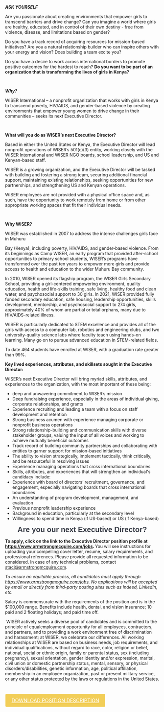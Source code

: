 
<div class="bee-page-container"><div class="bee-row bee-row-1"><div class="bee-row-content"><div class="bee-col bee-col-1 bee-col-w12"><div class="bee-block bee-block-1 bee-paragraph"><p><a style="text-decoration: underline;" name="_Toc87880428"></a><strong><em>ASK YOURSELF</em></strong></p><p>Are you passionate about creating environments that empower girls to transcend barriers and drive change? Can you imagine a world where girls are healthy, educated, and in control of their own destiny - free from violence, disease, and limitations based on gender?</p><p>Do you have a track record of acquiring resources for mission-based initiatives? Are you a natural relationship builder who can inspire others with your energy and vision? Does building a team excite you?</p><p>Do you have a desire to work across international borders to promote positive outcomes for the hardest to reach? <strong>Do you want to be part of an organization that is transforming the lives of girls in Kenya? </strong></p><p>&nbsp;</p><p><strong><em>Why?</em></strong></p><p>WISER International &ndash; a nonprofit organization that works with girls in Kenya to transcend poverty, HIV/AIDS, and gender-based violence by creating environments that empower young women to drive change in their communities &ndash; seeks its next Executive Director.</p><p>&nbsp;</p><p><strong>What will you do as WISER&rsquo;s next Executive Director?</strong></p><p>Based in either the United States or Kenya, the Executive Director will lead nonprofit operations of WISER&rsquo;s 501(c)(3) entity, working closely with the WISER International and WISER NGO boards, school leadership, and US and Kenyan-based staff.</p><p>WISER is a growing organization, and the Executive Director will be tasked with building and fostering a strong team, securing additional financial support, maintaining existing relationships, seeking opportunities for new partnerships, and strengthening US and Kenyan operations.</p><p>WISER employees are not provided with a physical office space and, as such, have the opportunity to work remotely from home or from other appropriate working spaces that fit their individual needs.</p><p>&nbsp;</p><p><strong>Why WISER?</strong></p><p>WISER was established in 2007 to address the intense challenges girls face in Muhuru</p><p>Bay (Kenya), including poverty, HIV/AIDS, and gender-based violence. From its beginnings as Camp WISER, an early program that provided after-school opportunities to primary school students, WISER&rsquo;s programs have transformed over the past ten years to empower more girls and provide access to health and education to the wider Muhuru Bay community.</p><p>In 2010, WISER opened its flagship program, the WISER Girls Secondary School, providing a girl-centered empowering environment, quality education, health and life-skills training, safe living, healthy food and clean water, and psychosocial support to 30 girls. In 2021, WISER provided fully funded secondary education, safe housing, leadership opportunities, skills development, mentorship, and psychosocial support to 274 girls, approximately 40% of whom are partial or total orphans, many due to HIV/AIDS-related illness.</p><p>WISER is particularly dedicated to STEM excellence and provides all of the girls with access to a computer lab, robotics and engineering clubs, and two university-quality science labs where faculty teach using hands-on learning. Many go on to pursue advanced education in STEM-related fields.</p><p>To date 464 students have enrolled at WISER, with a graduation rate greater than 99%.</p><p><strong>Key lived experiences, attributes, and skillsets sought in the Executive Director:</strong></p><p>WISER&rsquo;s next Executive Director will bring myriad skills, attributes, and experiences to the organization, with the most important of these being:</p></div><div class="bee-block bee-block-2 bee-list"><ul><li>deep and unwavering commitment to WISER&rsquo;s mission</li><li>Deep fundraising experience, especially in the areas of individual giving, corporate relationships, and grants</li><li>Experience recruiting and leading a team with a focus on staff development and retention</li><li>Strong business acumen with experience managing corporate or nonprofit business operations</li><li>Strong relationship-building and communication skills with diverse stakeholder groups, valuing the input of all voices and working to achieve mutually beneficial outcomes</li><li>Track record of building community partnerships and collaborating with entities to garner support for mission-based initiatives</li><li>The ability to vision strategically, implement tactically, think critically, and be resourceful in resolving issues</li><li>Experience managing operations that cross international boundaries</li><li>Skills, attributes, and experiences that will strengthen an individual's candidacy include:</li><li>Experience with board of directors&rsquo; recruitment, governance, and engagement, especially navigating boards that cross international boundaries</li><li>An understanding of program development, management, and evaluation</li><li>Previous nonprofit leadership experience</li><li>Background in education, particularly at the secondary level</li><li>Willingness to spend time in Kenya (if US-based) or US (if Kenya-based)</li></ul></div><div class="bee-block bee-block-3 bee-heading"><h1 style="color:#393d47;font-size:24px;font-family:Arial, Helvetica Neue, Helvetica, sans-serif;line-height:120%;text-align:center;direction:ltr;font-weight:700;letter-spacing:normal;margin-top:0;margin-bottom:0;"><span class="tinyMce-placeholder">Are you our next Executive Director?​</span></h1></div><div class="bee-block bee-block-4 bee-paragraph"><p><strong>To apply, click on the link to the Executive Director position profile at </strong><a style="text-decoration: underline;" href="https://www.armstrongmcguire.com/jobs"><strong>https://www.armstrongmcguire.com/jobs</strong></a><strong>. </strong>You will see instructions for uploading your compelling cover letter, resume, salary requirements, and professional references. Please provide all requested information to be considered. In case of any technical problems, contact <a style="text-decoration: underline;" href="mailto:staci@armstrongmcguire.com">staci@armstrongmcguire.com</a>.</p><p><em>To ensure an equitable process, all candidates must apply through </em><a style="text-decoration: underline;" href="https://www.armstrongmcguire.com/jobs"><em>https://www.armstrongmcguire.com/jobs</em></a><em>. N</em><em>o applications will be accepted by email or directly from third-party posting sites such as Indeed, LinkedIn, etc.</em></p><p>Salary is commensurate with the requirements of the position and is in the $100,000 range. Benefits include health, dental, and vision insurance; 10 paid and 2 floating holidays; and paid time off.</p><p><em>&nbsp;</em>WISER actively seeks a diverse pool of candidates and is committed to the principle of equalemployment opportunity for all employees, contractors, and partners, and to providing a work environment free of discrimination and harassment; at WISER, we celebrate our differences. All working relationships at WISER are based on business needs, job requirements, and individual qualifications, without regard to race, color, religion or belief, national, social or ethnic origin, family or parental status, sex (including pregnancy), sexual orientation, gender identity and/or expression, marital, civil union or domestic partnership status, mental, sensory, or physical disorders/disabilities, genetic information, age, political affiliation, membership in an employee organization, past or present military service, or any other status protected by the laws or regulations in the United States.</p></div><div class="bee-block bee-block-5 bee-text"><div class="bee-text-content" style="font-size: 12px; line-height: 120%; color: #393d47; font-family: inherit;"><p style="font-size: 12px; line-height: 14px;">&nbsp;</p></div></div><div class="bee-block bee-block-6 bee-button"><a class="bee-button-content" style="font-family: inherit; font-size: 16px; font-weight: 400; background-color: #f2ce58; border-radius: 4px; border-top: 1px solid #ffffff; border-right: 1px solid #ffffff; border-bottom: 1px solid #ffffff; border-left: 1px solid #ffffff; color: #ffffff; padding-top: 5px; padding-right: 20px; padding-bottom: 5px; padding-left: 20px; width: auto; max-width: 100%; direction: ltr; display: inline-block;" href="https://wisergirls.org/Positions/WISER-ED-Position-Profile-2022.pdf"><span dir="ltr" style="word-break: break-word; font-size: 16px; line-height: 200%;">DOWNLOAD POSITION DESCRIPTION</span></a></div></div></div></div></div>